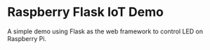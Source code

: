 # Raspberry Flask IoT Demo
A simple demo using Flask as the web framework to control LED on Raspberry Pi.
